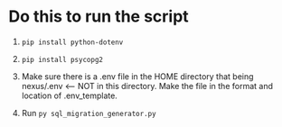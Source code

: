 # Do this to run the script

1. `pip install python-dotenv`

2. `pip install psycopg2`

3. Make sure there is a .env file in the HOME directory that being nexus/.env <-- NOT in this directory. Make the file in the format and location of .env_template.

4. Run `py sql_migration_generator.py`
